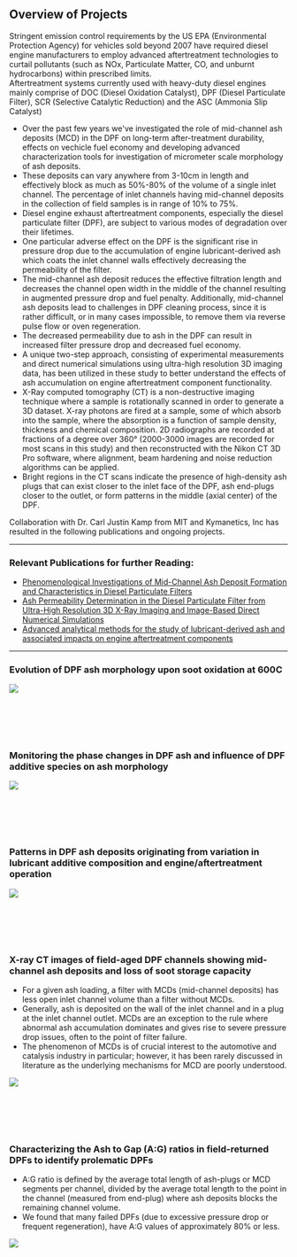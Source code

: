 ## Overview of Projects <br>
Stringent emission control requirements by the US EPA (Environmental Protection Agency) for vehicles sold beyond 2007 have required diesel engine manufacturers to employ advanced aftertreatment technologies to curtail pollutants (such as NOx, Particulate Matter, CO, and unburnt hydrocarbons) within prescribed limits.<br> 
Aftertreatment systems currently used with heavy-duty diesel engines mainly comprise of DOC (Diesel Oxidation Catalyst), DPF (Diesel Particulate Filter), SCR (Selective Catalytic Reduction) and the ASC (Ammonia Slip Catalyst) 
- Over the past few years we've investigated the role of mid-channel ash deposits (MCD) in the DPF on long-term after-treatment durability, effects on vechicle fuel economy and developing advanced characterization tools for investigation of micrometer scale morphology of ash deposits.<br>
- These deposits can vary anywhere from 3-10cm in length and effectively block as much as 50%-80% of the volume of a single inlet channel. The percentage of inlet channels having mid-channel deposits in the collection of field samples is in range of 10% to 75%. <br>
- Diesel engine exhaust aftertreatment components, especially the diesel particulate filter (DPF), are subject to various modes of degradation over their lifetimes. <br>
- One particular adverse effect on the DPF is the significant rise in pressure drop due to the accumulation of engine lubricant-derived ash which coats the inlet channel walls effectively decreasing the permeability of the filter.<br>
- The mid-channel ash deposit reduces the effective filtration length and decreases the channel open width in the middle of the channel resulting in augmented pressure drop and fuel penalty. Additionally, mid-channel ash deposits lead to challenges in DPF cleaning process, since it is rather difficult, or in many cases impossible, to remove them via reverse pulse flow or oven regeneration. <br>
- The decreased permeability due to ash in the DPF can result in increased filter pressure drop and decreased fuel economy. <br>
- A unique two-step approach, consisting of experimental measurements and direct numerical simulations using ultra-high resolution 3D imaging data, has been utilized in these study to better understand the effects of ash accumulation on engine aftertreatment component functionality.
- X-Ray computed tomography (CT) is a non-destructive imaging technique where a sample is rotationally scanned in order to generate a 3D dataset. X-ray photons are fired at a sample, some of which absorb into the sample, where the absorption is a function of sample density, thickness and chemical composition. 2D radiographs are recorded at fractions of a degree over 360° (2000-3000 images are recorded for most scans in this study) and then reconstructed with the Nikon CT 3D Pro software, where alignment, beam hardening and noise reduction algorithms can be applied. <br>
- Bright regions in the CT scans indicate the presence of high-density ash plugs that can exist closer to the inlet face of the DPF, ash end-plugs closer to the outlet, or form patterns in the middle (axial center) of the DPF.<br>

Collaboration with Dr. Carl Justin Kamp from MIT and Kymanetics, Inc has resulted in the following publications and ongoing projects. 

---

### Relevant Publications for further Reading:

- [Phenomenological Investigations of Mid-Channel Ash Deposit Formation and Characteristics in Diesel Particulate Filters](https://doi.org/10.4271/2019-01-0973)
- [Ash Permeability Determination in the Diesel Particulate Filter from Ultra-High Resolution 3D X-Ray Imaging and Image-Based Direct Numerical Simulations](https://doi.org/10.4271/2017-01-0927)
- [Advanced analytical methods for the study of lubricant-derived ash and associated impacts on engine aftertreatment components](https://doi.org/10.4271/2019-01-2293)

---

### Evolution of DPF ash morphology upon soot oxidation at 600C <br>
<img src="images/SootAshDPF2.gif?raw=true"/>

<br><br>
---

### Monitoring the phase changes in DPF ash and influence of DPF additive species on ash morphology <br>
<img src="images/Diesel13.JPG?raw=true"/>

<br><br>
---

### Patterns in DPF ash deposits originating from variation in lubricant additive composition and engine/aftertreatment operation <br>
<img src="images/Diesel12.JPG?raw=true"/>

<br><br>
---

### X-ray CT images of field-aged DPF channels showing mid-channel ash deposits and loss of soot storage capacity <br>
- For a given ash loading, a filter with MCDs (mid-channel deposits) has less open inlet channel volume than a filter without MCDs. <br>
- Generally, ash is deposited on the wall of the inlet channel and in a plug at the inlet channel outlet. MCDs are an exception to the rule where abnormal ash accumulation dominates and gives rise to severe pressure drop issues, often to the point of filter failure.<br>
- The phenomenon of MCDs is of crucial interest to the automotive and catalysis industry in particular; however, it has been rarely discussed in literature as the underlying mechanisms for MCD are poorly understood.<br>
<img src="images/Diesel14.JPG?raw=true"/>

<br><br>
---

### Characterizing the Ash to Gap (A:G) ratios in field-returned DPFs to identify prolematic DPFs <br>
- A:G ratio is defined by the average total length of ash-plugs or MCD segments per channel, divided by the average total length to the point in the channel (measured from end-plug) where ash deposits blocks the remaining channel volume.<br>
- We found that many failed DPFs (due to excessive pressure drop or frequent regeneration), have A:G values of approximately 80% or less.<br>
<img src="images/Diesel15.JPG?raw=true"/>

<br><br>
---
